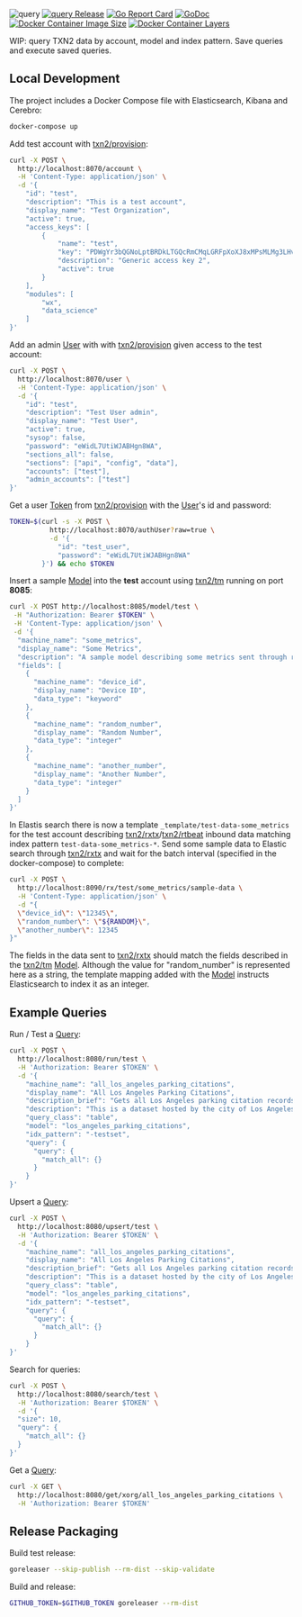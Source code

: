 ![query](https://raw.githubusercontent.com/txn2/query/master/mast.jpg)
[![query Release](https://img.shields.io/github/release/txn2/query.svg)](https://github.com/txn2/query/releases)
[![Go Report Card](https://goreportcard.com/badge/github.com/txn2/query)](https://goreportcard.com/report/github.com/txn2/query)
[![GoDoc](https://godoc.org/github.com/txn2/query?status.svg)](https://godoc.org/github.com/txn2/query)
[![Docker Container Image Size](https://shields.beevelop.com/docker/image/image-size/txn2/query/latest.svg)](https://hub.docker.com/r/txn2/query/)
[![Docker Container Layers](https://shields.beevelop.com/docker/image/layers/txn2/rxtx/latest.svg)](https://hub.docker.com/r/txn2/query/)

WIP: query TXN2 data by account, model and index pattern. Save queries and execute saved queries.

## Local Development

The project includes a Docker Compose file with Elasticsearch, Kibana and Cerebro:
```bash
docker-compose up
```

Add test account with [txn2/provision]:
```bash
curl -X POST \
  http://localhost:8070/account \
  -H 'Content-Type: application/json' \
  -d '{
    "id": "test",
    "description": "This is a test account",
    "display_name": "Test Organization",
    "active": true,
    "access_keys": [
        {
            "name": "test",
            "key": "PDWgYr3bQGNoLptBRDkLTGQcRmCMqLGRFpXoXJ8xMPsMLMg3LHvWpJgDu2v3LYBA",
            "description": "Generic access key 2",
            "active": true
        }
    ],
    "modules": [
        "wx",
        "data_science"
    ]
}'
```

Add an admin [User] with with [txn2/provision] given access to the test account:

```bash
curl -X POST \
  http://localhost:8070/user \
  -H 'Content-Type: application/json' \
  -d '{
	"id": "test",
	"description": "Test User admin",
	"display_name": "Test User",
	"active": true,
	"sysop": false,
	"password": "eWidL7UtiWJABHgn8WA",
	"sections_all": false,
	"sections": ["api", "config", "data"],
	"accounts": ["test"],
	"admin_accounts": ["test"]
}'
```

Get a user [Token] from [txn2/provision] with the [User]'s id and password:

```bash
TOKEN=$(curl -s -X POST \
          http://localhost:8070/authUser?raw=true \
          -d '{
        	"id": "test_user",
        	"password": "eWidL7UtiWJABHgn8WA"
        }') && echo $TOKEN
```

Insert a sample [Model] into the **test** account using [txn2/tm] running on port **8085**:

```bash
curl -X POST http://localhost:8085/model/test \
 -H "Authorization: Bearer $TOKEN" \
 -H 'Content-Type: application/json' \
 -d '{
  "machine_name": "some_metrics",
  "display_name": "Some Metrics",
  "description": "A sample model describing some metrics sent through rxtx",
  "fields": [
    {
      "machine_name": "device_id",
      "display_name": "Device ID",
      "data_type": "keyword"
    },
    {
      "machine_name": "random_number",
      "display_name": "Random Number",
      "data_type": "integer"
    },
    {
      "machine_name": "another_number",
      "display_name": "Another Number",
      "data_type": "integer"
    }
  ]
}'
```

In Elastis search there is now a template `_template/test-data-some_metrics` for the test account describing [txn2/rxtx]/[txn2/rtbeat] inbound data matching index pattern `test-data-some_metrics-*`. Send some sample data to Elastic search through [txn2/rxtx] and wait for the batch interval (specified in the docker-compose) to complete:

```bash
curl -X POST \
  http://localhost:8090/rx/test/some_metrics/sample-data \
  -H 'Content-Type: application/json' \
  -d "{
  \"device_id\": \"12345\",
  \"random_number\": \"${RANDOM}\",
  \"another_number\": 12345
}"
```

The fields in the data sent to [txn2/rxtx] should match the fields described in the [txn2/tm] [Model]. Although the value for "random_number" is represented here as a string, the template mapping added with the [Model] instructs Elasticsearch to index it as an integer.


## Example Queries

Run / Test a [Query]:
```bash
curl -X POST \
  http://localhost:8080/run/test \
  -H 'Authorization: Bearer $TOKEN' \
  -d '{
    "machine_name": "all_los_angeles_parking_citations",
    "display_name": "All Los Angeles Parking Citations",
    "description_brief": "Gets all Los Angeles parking citation records available.",
    "description": "This is a dataset hosted by the city of Los Angeles. The organization has an open data platform found [here](https://data.lacity.org/)",
    "query_class": "table",
    "model": "los_angeles_parking_citations",
    "idx_pattern": "-testset",
    "query": {
	  "query": {
	    "match_all": {}
	  }
	}
}'
```

Upsert a [Query]:
```bash
curl -X POST \
  http://localhost:8080/upsert/test \
  -H 'Authorization: Bearer $TOKEN' \
  -d '{
    "machine_name": "all_los_angeles_parking_citations",
    "display_name": "All Los Angeles Parking Citations",
    "description_brief": "Gets all Los Angeles parking citation records available",
    "description": "This is a dataset hosted by the city of Los Angeles. The organization has an open data platform found [here](https://data.lacity.org/)",
    "query_class": "table",
    "model": "los_angeles_parking_citations",
    "idx_pattern": "-testset",
    "query": {
	  "query": {
	    "match_all": {}
	  }
	}
}'
```

Search for queries:
```bash
curl -X POST \
  http://localhost:8080/search/test \
  -H 'Authorization: Bearer $TOKEN' \
  -d '{
  "size": 10,
  "query": {
    "match_all": {}
  }
}'
```

Get a [Query]:
```bash
curl -X GET \
  http://localhost:8080/get/xorg/all_los_angeles_parking_citations \
  -H 'Authorization: Bearer $TOKEN'
```

[Token]: https://github.com/txn2/token
[txn2/provision]: https://github.com/txn2/provision
[txn2/tm]: https://github.com/txn2/tm
[txn2/rtbeat]: https://github.com/txn2/tm
[txn2/rxtx]: https://github.com/txn2/rxtx
[User]: https://godoc.org/github.com/txn2/provision#User
[Query]: https://godoc.org/github.com/txn2/query#Query
[Model]: https://godoc.org/github.com/txn2/tm#Model

## Release Packaging

Build test release:
```bash
goreleaser --skip-publish --rm-dist --skip-validate
```

Build and release:
```bash
GITHUB_TOKEN=$GITHUB_TOKEN goreleaser --rm-dist
```